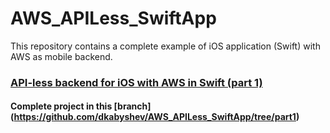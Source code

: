 # AWS_APILess_SwiftApp
This repository contains a complete example of iOS application (Swift) with AWS as mobile backend.

### [API-less backend for iOS with AWS in Swift (part 1)](https://medium.com/@dkabyshev/api-less-backend-for-ios-with-aws-in-swift-part-1-cf230f080af5#.ahbzwl3ps)
#### Complete project in this [branch] (https://github.com/dkabyshev/AWS_APILess_SwiftApp/tree/part1)

